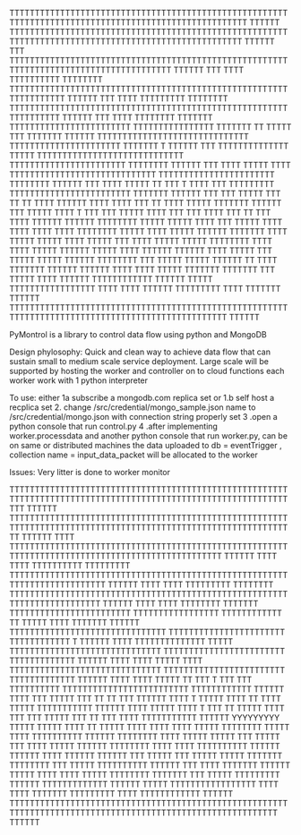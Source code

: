 TTTTTTTTTTTTTTTTTTTTTTTTTTTTTTTTTTTTTTTTTTTTTTTTTTTTTTTTTTTTTTTTTTTTTTTTTTTTTTTTTTTTTTTTTTTTTTTTTTTTTT    TTTTTT
TTTTTTTTTTTTTTTTTTTTTTTTTTTTTTTTTTTTTTTTTTTTTTTTTTTTTTTTTTTTTTTTTTTTTTTTTTTTTTTTTTTTTTTTTTTTTTTTTTTTT     TTTTTT
TTT            TTTTTTTTTTTTTTTTTTTTTTTTTTTTTTTTTTTTTTTTTTTTTTTTTTTTTTTTTTTTTTTTTTTTTTTTTTTTTTTTTTTTTTT    TTTTTT
TTT    TTTT    TTTTTTTTTT TTTTTTTT TTTTTTTTTTTTTTTTTTTTTTTTTTTTTTTTTTTTTTTTTTTTTTTTTTTTTTTTTTTTTTTTTT     TTTTTT
TTT    TTTT    TTTTTTTTT  TTTTTTTT TTTTTTTTTTTTTTTTTTTTTTTTTTTTTTTTTTTTTTTTTTTTTTTTTTTTTTTTTTTTTTTTT     TTTTTT
TTT    TTTT    TTTTTTTT   TTTTTTT TTTTTTTTTTTTTTTTTTTTTTTT                TTTTTTTTTTTTTTTT TTTTTTT TT    TTTTT
TTT            TTTTTTT    TTTTTT  TTTTTTTTTTTTTTTTTTTTTTTTTTTTTT    TTTTTTTTTTTTTTTTTTTTTT TTTTTTT T    TTTTTT
TTT    TTTTTTTTTTTTTT     TTTTT   TTTTTTTTTTTTTTTTTTTTTTTTTTTTT   TTTTTTTTTTTTTTTTTTTTTTT  TTTTTTTT      TTTTTT
TTT    TTTT    TTTTT      TTTT    TTTTTTTTTTTTTTTTTTTTTTTTTTTTT   TTTTTTTTTTTTTTTTTTTTTTT  TTTTTTTT      TTTTTT
TTT   TTTT    TTTTT  TT   TTT  T  TTTT          TTT   TTTTTTTTT  TTTTTTTTTTTTTTTTTTTTTTTT  TTTTTTT       TTTTTT
TTT   TTT    TTTTT  TTT   TT  TT  TTTT  TTTTTT  TTTT       TTTT  TTT TT    TTTT     TTTTT TTTTTTT        TTTTTT
TTT         TTTTT  TTTT   T  TTT  TTT   TTTTT   TTTT TTT   TTT   TTTT   TTT TT  TTT  TTTT TTTTTT         TTTTTT
TTTTTTTT   TTTTT  TTTTT     TTTT  TTT  TTTTT   TTTT TTTT  TTTT   TTTT TTTTTTTT TTTTT TTTT TTTTT          TTTTTT
TTTTTTT    TTTT   TTTTT    TTTTT  TTTT TTTTT   TTT TTTT  TTTTT  TTTTT TTTTTTTT  TTTT TTTT TTTTT          TTTTTT
TTTTT     TTTT   TTTTTT   TTTTTT  TTTT TTTTT  TTT TTTTT TTTTT  TTTTTT TTTTTTTT  TTT TTTTT TTTTT          TTTTTT
TT       TTTT   TTTTTTT  TTTTTT  TTTTTT      TTTT TTTT  TTTTT  TTTTTTT TTTTTTT  TTT TTTTT TTTT           TTTTTT
TTTTTTTTTTTT    TTTTTT   TTTTT  TTTTTTTTTTTTTTTTT TTTT   TTTT  TTTTTT TTTTTTTTT     TTTT  TTTTTTT    TTTTTT
TTTTTTTTTTTTTTTTTTTTTTTTTTTTTTTTTTTTTTTTTTTTTTTTTTTTTTTTTTTTTTTTTTTTTTTTTTTTTTTTTTTTTTTTTTTTTTTTTT    TTTTTT





PyMontrol is a library to control data flow using python and MongoDB

Design phylosophy:
Quick and clean way to achieve data flow that can sustain small to medium scale service deployment.
Large scale will be supported by hosting the worker and controller on to cloud functions
each worker work with 1 python interpreter



To use:
either 1a subscribe a mongodb.com replica set or 1.b self host a recplica set
2. change /src/credential/mongo_sample.json name to /src/credential/mongo.json with connection string properly set
3 .open a python console that run control.py
4 .after implementing worker.processdata and another python console that run worker.py, can be on same or distributed machines
the data uploaded to db = eventTrigger , collection name = input_data_packet will be allocated to the worker

Issues:
Very litter is done to worker monitor











TTTTTTTTTTTTTTTTTTTTTTTTTTTTTTTTTTTTTTTTTTTTTTTTTTTTTTTTTTTTTTTTTTTTTTTTTTTTTTTTTTTTTTTTTTTTTTTTTTTTTTTTTTTTTTTTT    TTTTTT
TTTTTTTTTTTTTTTTTTTTTTTTTTTTTTTTTTTTTTTTTTTTTTTTTTTTTTTTTTTTTTTTTTTTTTTTTTTTTTTTTTTTTTTTTTTTTTTTTTTTTTTTTTTTTTTT     TTTTTT
TTTT            TTTTTTTTTTTTTTTTTTTTTTTTTTTTTTTTTTTTTTTTTTTTTTTTTTTTTTTTTTTTTTTTTTTTTTTTTTTTTTTTTTTTTTTTTTTTTTTTT    TTTTTT
TTTT    TTTT    TTTTTTTTTT  TTTTTTTTT TTTTTTTTTTTTTTTTTTTTTTTTTTTTTTTTTTTTTTTTTTTTTTTTTTTTTTTTTTTTTTTTTTTTTTTTTT     TTTTTT
TTTT    TTTT    TTTTTTTTT   TTTTTTTT  TTTTTTTTTTTTTTTTTTTTTTTTTTTTTTTTTTTTTTTTTTTTTTTTTTTTTTTTTTTTTTTTTTTTTTTTT     TTTTTT
TTTT    TTTT    TTTTTTTT    TTTTTTT   TTTTTTTTTTTTTTTTTTTTTTTT                 TTTTTTTTTTTTTTTTT TTTTTTTTTTTT TT    TTTTT
TTTT            TTTTTTT     TTTTTT    TTTTTTTTTTTTTTTTTTTTTTTTTTTTTTT    TTTTTTTTTTTTTTTTTTTTTTT TTTTTTTTTTTT T    TTTTTT
TTTT    TTTTTTTTTTTTTT      TTTTT     TTTTTTTTTTTTTTTTTTTTTTTTTTTTTT   TTTTTTTTTTTTTTTTTTTTTTTT  TTTTTTTTTTTTT      TTTTTT
TTTT    TTTT    TTTTT       TTTT      TTTTTTTTTTTTTTTTTTTTTTTTTTTTTT   TTTTTTTTTTTTTTTTTTTTTTTT  TTTTTTTTTTTTT      TTTTTT
TTTT   TTTT    TTTTT   TT   TTT   T   TTT           TTT   TTTTTTTTTT  TTTTTTTTTTTTTTTTTTTTTTTTT  TTTTTTTTTTTT       TTTTTT
TTTT   TTT    TTTTT   TTT   TT   TT   TTT   TTTTTT  TTTT  T    TTTTT  TTTT  TT    TTTT     TTTTT TTTTTTTTTTT        TTTTTT
TTTT         TTTTT   TTTT   T   TTT   TT    TTTTT   TTTT  TTT   TTT   TTTTT    TTT TT  TTT  TTTT TTTTTTTTTTT         TTTTTT
YYYYYYYYY   TTTTT   TTTTT      TTTT   TT   TTTTT   TTTT  TTTT  TTTT   TTTTT  TTTTTTTT TTTTT TTTT TTTTTTTTTT          TTTTTT
TTTTTTTT    TTTT    TTTTT     TTTTT   TTT  TTTTT   TTT  TTTT  TTTTT  TTTTTT  TTTTTTTT  TTTT TTTT TTTTTTTTTT          TTTTTT
TTTTTT     TTTT    TTTTTT    TTTTTT   TTT  TTTTT  TTT  TTTTT TTTTT  TTTTTTT  TTTTTTTT  TTT TTTTT TTTTTTTTTT          TTTTTT
TTT       TTTT    TTTTTTT   TTTTTT   TTTTT       TTTT  TTTT  TTTTT  TTTTTTTT  TTTTTTT  TTT TTTTT TTTTTTTTT           TTTTTT
TTTTTTTTTTTTT     TTTTTT    TTTTT   TTTTTTTTTTTTTTTTT  TTTT   TTTT  TTTTTTT  TTTTTTTTT     TTTT  TTTTTTTTTTTT    TTTTTT
TTTTTTTTTTTTTTTTTTTTTTTTTTTTTTTTTTTTTTTTTTTTTTTTTTTTTTTTTTTTTTTTTTTTTTTTTTTTTTTTTTTTTTTTTTTTTTTTTTTTTTTTTTTT    TTTTTT
